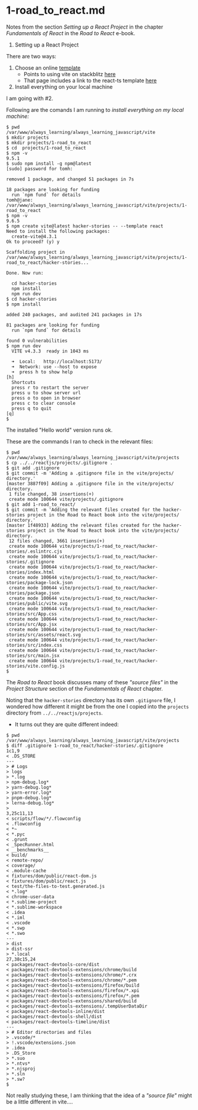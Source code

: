 
# 1-road_to_react.md

Notes from the section *Setting up a React Project* in the chapter *Fundamentals of React* in the *Road to React* e-book.

1. Setting up a React Project

There are two ways:

1. Choose an online [template](https://vitejs.dev/guide/#trying-vite-online)
   - Points to using vite on stackblitz [here](https://vite.new/)
   - That page includes a link to the react-ts template [here](https://vite.new/react-ts)
2. Install everything on your local machine

I am going with #2.

Following are the comands I am running to *install everything on my local machine:*

```
$ pwd
/var/www/always_learning/always_learning_javascript/vite
$ mkdir projects
$ mkdir projects/1-road_to_react
$ cd  projects/1-road_to_react
$ npm -v
9.5.1
$ sudo npm install -g npm@latest
[sudo] password for tomh:

removed 1 package, and changed 51 packages in 7s

18 packages are looking for funding
  run `npm fund` for details
tomh@jane: /var/www/always_learning/always_learning_javascript/vite/projects/1-road_to_react
$ npm -v
9.6.5
$ npm create vite@latest hacker-stories -- --template react
Need to install the following packages:
  create-vite@4.3.1
Ok to proceed? (y) y

Scaffolding project in /var/www/always_learning/always_learning_javascript/vite/projects/1-road_to_react/hacker-stories...

Done. Now run:

  cd hacker-stories
  npm install
  npm run dev
$ cd hacker-stories
$ npm install

added 240 packages, and audited 241 packages in 17s

81 packages are looking for funding
  run `npm fund` for details

found 0 vulnerabilities
$ npm run dev
  VITE v4.3.3  ready in 1043 ms

  ➜  Local:   http://localhost:5173/
  ➜  Network: use --host to expose
  ➜  press h to show help
[h]
  Shortcuts
  press r to restart the server
  press u to show server url
  press o to open in browser
  press c to clear console
  press q to quit
[q]
$
```

The installed "Hello world" version runs ok.

These are the commands I ran to check in the relevant files:

```
$ pwd
/var/www/always_learning/always_learning_javascript/vite/projects
$ cp ../../reactjs/projects/.gitignore .
$ git add .gitignore
$ git commit -m 'Adding a .gitignore file in the vite/projects/ directory.'
[master 3887f09] Adding a .gitignore file in the vite/projects/ directory.
 1 file changed, 38 insertions(+)
 create mode 100644 vite/projects/.gitignore
$ git add 1-road_to_react/
$ git commit -m 'Adding the relevant files created for the hacker-stories project in the Road to React book into the vite/projects/ directory.'
[master 1f48933] Adding the relevant files created for the hacker-stories project in the Road to React book into the vite/projects/ directory.
 12 files changed, 3661 insertions(+)
 create mode 100644 vite/projects/1-road_to_react/hacker-stories/.eslintrc.cjs
 create mode 100644 vite/projects/1-road_to_react/hacker-stories/.gitignore
 create mode 100644 vite/projects/1-road_to_react/hacker-stories/index.html
 create mode 100644 vite/projects/1-road_to_react/hacker-stories/package-lock.json
 create mode 100644 vite/projects/1-road_to_react/hacker-stories/package.json
 create mode 100644 vite/projects/1-road_to_react/hacker-stories/public/vite.svg
 create mode 100644 vite/projects/1-road_to_react/hacker-stories/src/App.css
 create mode 100644 vite/projects/1-road_to_react/hacker-stories/src/App.jsx
 create mode 100644 vite/projects/1-road_to_react/hacker-stories/src/assets/react.svg
 create mode 100644 vite/projects/1-road_to_react/hacker-stories/src/index.css
 create mode 100644 vite/projects/1-road_to_react/hacker-stories/src/main.jsx
 create mode 100644 vite/projects/1-road_to_react/hacker-stories/vite.config.js
$
```

The *Road to React* book discusses many of these *"source files"* in the *Project Structure* section of the *Fundamentals of React* chapter.

Noting that the `hacker-stories` directory has its own `.gitignore` file, I wondered how different it might be from the one I copied into
the `projects` directory from `../../reactjs/projects`.

- It turns out they are quite different indeed:

```
$ pwd
/var/www/always_learning/always_learning_javascript/vite/projects
$ diff .gitignore 1-road_to_react/hacker-stories/.gitignore
1c1,9
< .DS_STORE
---
> # Logs
> logs
> *.log
> npm-debug.log*
> yarn-debug.log*
> yarn-error.log*
> pnpm-debug.log*
> lerna-debug.log*
>
3,25c11,13
< scripts/flow/*/.flowconfig
< .flowconfig
< *~
< *.pyc
< .grunt
< _SpecRunner.html
< __benchmarks__
< build/
< remote-repo/
< coverage/
< .module-cache
< fixtures/dom/public/react-dom.js
< fixtures/dom/public/react.js
< test/the-files-to-test.generated.js
< *.log*
< chrome-user-data
< *.sublime-project
< *.sublime-workspace
< .idea
< *.iml
< .vscode
< *.swp
< *.swo
---
> dist
> dist-ssr
> *.local
27,38c15,24
< packages/react-devtools-core/dist
< packages/react-devtools-extensions/chrome/build
< packages/react-devtools-extensions/chrome/*.crx
< packages/react-devtools-extensions/chrome/*.pem
< packages/react-devtools-extensions/firefox/build
< packages/react-devtools-extensions/firefox/*.xpi
< packages/react-devtools-extensions/firefox/*.pem
< packages/react-devtools-extensions/shared/build
< packages/react-devtools-extensions/.tempUserDataDir
< packages/react-devtools-inline/dist
< packages/react-devtools-shell/dist
< packages/react-devtools-timeline/dist
---
> # Editor directories and files
> .vscode/*
> !.vscode/extensions.json
> .idea
> .DS_Store
> *.suo
> *.ntvs*
> *.njsproj
> *.sln
> *.sw?
$
```

Not really studying these, I am thinking that the idea of a *"source file"* might be a little different
in vite....

